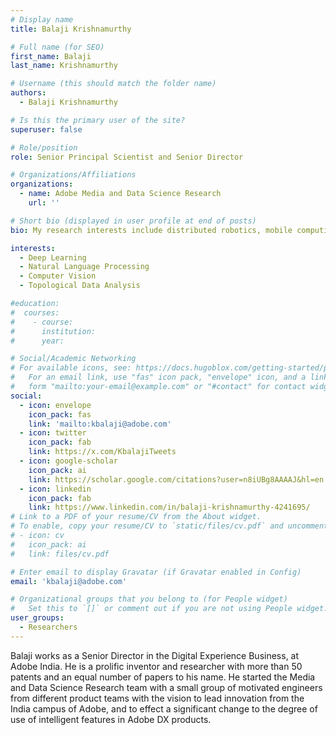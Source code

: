 ```yaml
---
# Display name
title: Balaji Krishnamurthy

# Full name (for SEO)
first_name: Balaji
last_name: Krishnamurthy

# Username (this should match the folder name)
authors:
  - Balaji Krishnamurthy

# Is this the primary user of the site?
superuser: false

# Role/position
role: Senior Principal Scientist and Senior Director

# Organizations/Affiliations
organizations:
  - name: Adobe Media and Data Science Research
    url: ''

# Short bio (displayed in user profile at end of posts)
bio: My research interests include distributed robotics, mobile computing and programmable matter.

interests:
  - Deep Learning
  - Natural Language Processing
  - Computer Vision
  - Topological Data Analysis

#education:
#  courses:
#    - course: 
#      institution: 
#      year: 

# Social/Academic Networking
# For available icons, see: https://docs.hugoblox.com/getting-started/page-builder/#icons
#   For an email link, use "fas" icon pack, "envelope" icon, and a link in the
#   form "mailto:your-email@example.com" or "#contact" for contact widget.
social:
  - icon: envelope
    icon_pack: fas
    link: 'mailto:kbalaji@adobe.com'
  - icon: twitter
    icon_pack: fab
    link: https://x.com/KbalajiTweets
  - icon: google-scholar
    icon_pack: ai
    link: https://scholar.google.com/citations?user=n8iUBg8AAAAJ&hl=en
  - icon: linkedin
    icon_pack: fab
    link: https://www.linkedin.com/in/balaji-krishnamurthy-4241695/
# Link to a PDF of your resume/CV from the About widget.
# To enable, copy your resume/CV to `static/files/cv.pdf` and uncomment the lines below.
# - icon: cv
#   icon_pack: ai
#   link: files/cv.pdf

# Enter email to display Gravatar (if Gravatar enabled in Config)
email: 'kbalaji@adobe.com'

# Organizational groups that you belong to (for People widget)
#   Set this to `[]` or comment out if you are not using People widget.
user_groups:
  - Researchers
---
```


Balaji works as a Senior Director in the Digital Experience Business, at Adobe India. He is a prolific inventor and researcher with more than 50 patents and an equal number of papers to his name. He started the Media and Data Science Research team with a small group of motivated engineers from different product teams with the vision to lead innovation from the India campus of Adobe, and to effect a significant change to the degree of use of intelligent features in Adobe DX products.